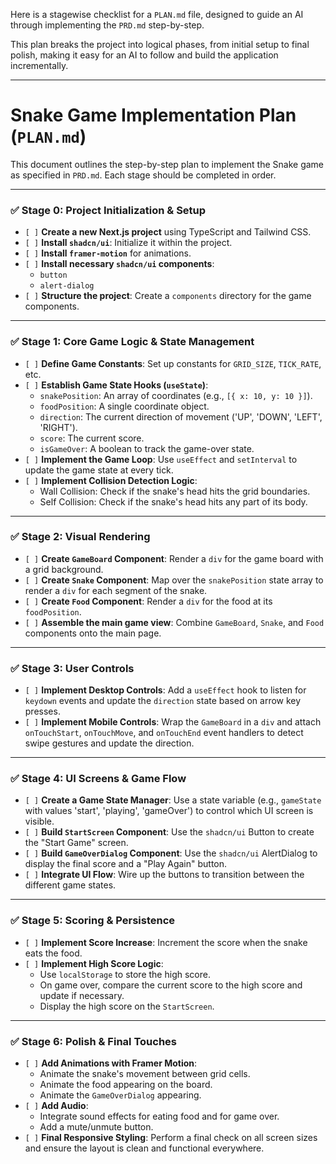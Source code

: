 Here is a stagewise checklist for a `PLAN.md` file, designed to guide an AI through implementing the `PRD.md` step-by-step.

This plan breaks the project into logical phases, from initial setup to final polish, making it easy for an AI to follow and build the application incrementally.

***

# Snake Game Implementation Plan (`PLAN.md`)

This document outlines the step-by-step plan to implement the Snake game as specified in `PRD.md`. Each stage should be completed in order.

---

### ✅ **Stage 0: Project Initialization & Setup**
* `[ ]` **Create a new Next.js project** using TypeScript and Tailwind CSS.
* `[ ]` **Install `shadcn/ui`**: Initialize it within the project.
* `[ ]` **Install `framer-motion`** for animations.
* `[ ]` **Install necessary `shadcn/ui` components**:
    * `button`
    * `alert-dialog`
* `[ ]` **Structure the project**: Create a `components` directory for the game components.

---

### ✅ **Stage 1: Core Game Logic & State Management**
* `[ ]` **Define Game Constants**: Set up constants for `GRID_SIZE`, `TICK_RATE`, etc.
* `[ ]` **Establish Game State Hooks (`useState`)**:
    * `snakePosition`: An array of coordinates (e.g., `[{ x: 10, y: 10 }]`).
    * `foodPosition`: A single coordinate object.
    * `direction`: The current direction of movement ('UP', 'DOWN', 'LEFT', 'RIGHT').
    * `score`: The current score.
    * `isGameOver`: A boolean to track the game-over state.
* `[ ]` **Implement the Game Loop**: Use `useEffect` and `setInterval` to update the game state at every tick.
* `[ ]` **Implement Collision Detection Logic**:
    * Wall Collision: Check if the snake's head hits the grid boundaries.
    * Self Collision: Check if the snake's head hits any part of its body.

---

### ✅ **Stage 2: Visual Rendering**
* `[ ]` **Create `GameBoard` Component**: Render a `div` for the game board with a grid background.
* `[ ]` **Create `Snake` Component**: Map over the `snakePosition` state array to render a `div` for each segment of the snake.
* `[ ]` **Create `Food` Component**: Render a `div` for the food at its `foodPosition`.
* `[ ]` **Assemble the main game view**: Combine `GameBoard`, `Snake`, and `Food` components onto the main page.

---

### ✅ **Stage 3: User Controls**
* `[ ]` **Implement Desktop Controls**: Add a `useEffect` hook to listen for `keydown` events and update the `direction` state based on arrow key presses.
* `[ ]` **Implement Mobile Controls**: Wrap the `GameBoard` in a `div` and attach `onTouchStart`, `onTouchMove`, and `onTouchEnd` event handlers to detect swipe gestures and update the direction.

---

### ✅ **Stage 4: UI Screens & Game Flow**
* `[ ]` **Create a Game State Manager**: Use a state variable (e.g., `gameState` with values 'start', 'playing', 'gameOver') to control which UI screen is visible.
* `[ ]` **Build `StartScreen` Component**: Use the `shadcn/ui` Button to create the "Start Game" screen.
* `[ ]` **Build `GameOverDialog` Component**: Use the `shadcn/ui` AlertDialog to display the final score and a "Play Again" button.
* `[ ]` **Integrate UI Flow**: Wire up the buttons to transition between the different game states.

---

### ✅ **Stage 5: Scoring & Persistence**
* `[ ]` **Implement Score Increase**: Increment the score when the snake eats the food.
* `[ ]` **Implement High Score Logic**:
    * Use `localStorage` to store the high score.
    * On game over, compare the current score to the high score and update if necessary.
    * Display the high score on the `StartScreen`.

---

### ✅ **Stage 6: Polish & Final Touches**
* `[ ]` **Add Animations with Framer Motion**:
    * Animate the snake's movement between grid cells.
    * Animate the food appearing on the board.
    * Animate the `GameOverDialog` appearing.
* `[ ]` **Add Audio**:
    * Integrate sound effects for eating food and for game over.
    * Add a mute/unmute button.
* `[ ]` **Final Responsive Styling**: Perform a final check on all screen sizes and ensure the layout is clean and functional everywhere.